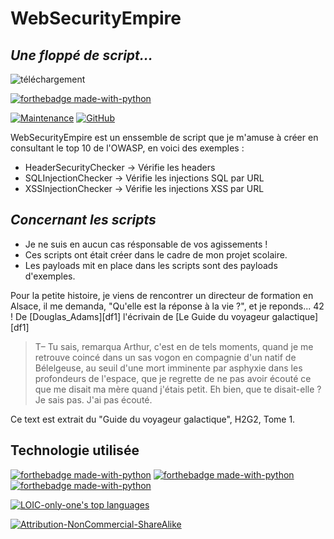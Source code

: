 # WebSecurityEmpire
## _Une floppé de script..._
![téléchargement](https://user-images.githubusercontent.com/75929039/211171736-6f1161ec-ed07-40a0-a243-331a222f9f98.gif)

[![forthebadge made-with-python](http://ForTheBadge.com/images/badges/made-with-python.svg)](https://www.python.org/)


[![Maintenance](https://img.shields.io/badge/Maintained%3F-yes-green.svg)](https://GitHub.com/Naereen/StrapDown.js/graphs/commit-activity) [![GitHub](https://img.shields.io/badge/--181717?logo=github&logoColor=ffffff)](https://github.com/)

WebSecurityEmpire est un enssemble de script que je m'amuse à créer en consultant le top 10 de l'OWASP, en voici des exemples :

- HeaderSecurityChecker -> Vérifie les headers
- SQLInjectionChecker   -> Vérifie les injections SQL par URL
- XSSInjectionChecker   -> Vérifie les injections XSS par URL

## _Concernant les scripts_

- Je ne suis en aucun cas résponsable de vos agissements !
- Ces scripts ont était créer dans le cadre de mon projet scolaire.
- Les payloads mit en place dans les scripts sont des payloads d'exemples.

Pour la petite histoire, je viens de rencontrer un directeur de formation en Alsace, il me demanda, "Qu'elle est la réponse à la vie ?", et je reponds... 42 !
De [Douglas_Adams][df1] l'écrivain de [Le Guide du voyageur galactique][df1]

> T– Tu sais, remarqua Arthur, c'est en de tels moments, quand je me retrouve coincé dans un sas vogon en compagnie d'un natif de Bélelgeuse, au seuil d'une mort imminente par asphyxie dans les profondeurs de l'espace, que je regrette de ne pas avoir écouté ce que me disait ma mère quand j'étais petit.
> Eh bien, que te disait-elle ?
> Je sais pas. J'ai pas écouté.

Ce text est extrait du "Guide du voyageur galactique", H2G2, Tome 1.

## Technologie utilisée

[![forthebadge made-with-python](http://ForTheBadge.com/images/badges/made-with-python.svg)](https://www.python.org/)
[![forthebadge made-with-python](http://ForTheBadge.com/images/badges/made-with-python.svg)](https://www.python.org/)
[![forthebadge made-with-python](http://ForTheBadge.com/images/badges/made-with-python.svg)](https://www.python.org/)

[![LOIC-only-one's top languages](https://github-readme-stats.vercel.app/api/top-langs/?username=LOIC-only-one&theme=blue-green)](https://github.com/anuraghazra/github-readme-stats)

   [![Attribution-NonCommercial-ShareAlike](https://licensebuttons.net/i/l/by-nc-sa/ffffff/00/00/00/88x31.png)](https://creativecommons.org/licenses/by-nc-sa/2.0/)
